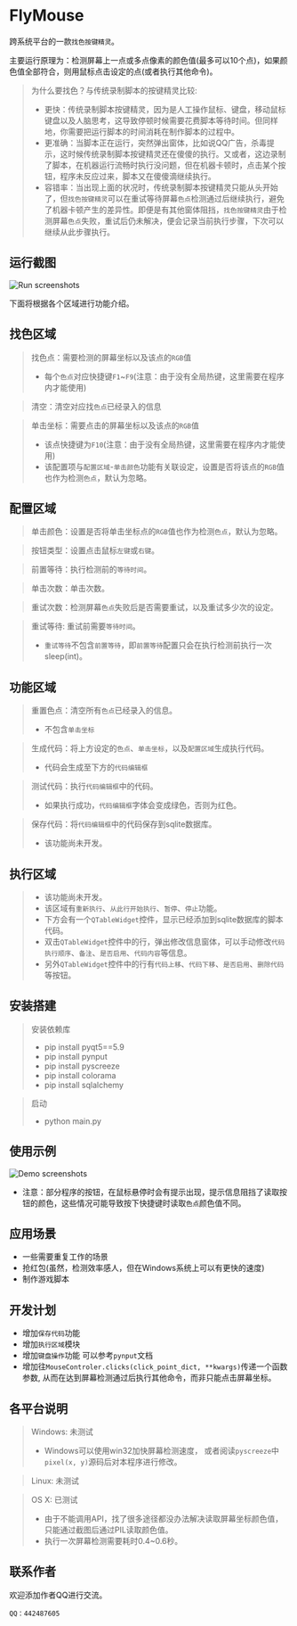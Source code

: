 # FlyMouse
跨系统平台的一款`找色按键精灵`。

主要运行原理为：检测屏幕上一点或多点像素的颜色值(最多可以10个点)，如果颜色值全部符合，则用鼠标点击设定的点(或者执行其他命令)。
> 为什么要找色？与传统录制脚本的按键精灵比较:
>- 更快：传统录制脚本按键精灵，因为是人工操作鼠标、键盘，移动鼠标键盘以及人脑思考，这导致停顿时候需要花费脚本等待时间。但同样地，你需要把运行脚本的时间消耗在制作脚本的过程中。
>- 更准确：当脚本正在运行，突然弹出窗体，比如说QQ广告，杀毒提示，这时候传统录制脚本按键精灵还在傻傻的执行。又或者，这边录制了脚本，在机器运行流畅时执行没问题，但在机器卡顿时，点击某个按钮，程序未反应过来，脚本又在傻傻滴继续执行。
>- 容错率：当出现上面的状况时，传统录制脚本按键精灵只能从头开始了，但`找色按键精灵`可以在重试等待屏幕`色点`检测通过后继续执行，避免了机器卡顿产生的差异性。即便是有其他窗体阻挡，`找色按键精灵`由于检测屏幕`色点`失败，重试后仍未解决，便会记录当前执行步骤，下次可以继续从此步骤执行。
## 运行截图
![Run screenshots](./README/CFE1A181-69F1-489E-919A-A0BC00F9DD3B.png)

下面将根据各个区域进行功能介绍。
## 找色区域

>找色点：需要检测的屏幕坐标以及该点的`RGB`值
>- 每个`色点`对应快捷键`F1`~`F9`(注意：由于没有全局热键，这里需要在程序内才能使用)

>清空：清空对应找`色点`已经录入的信息

>单击坐标：需要点击的屏幕坐标以及该点的`RGB`值
>- 该点快捷键为`F10`(注意：由于没有全局热键，这里需要在程序内才能使用)
>- 该配置项与`配置区域`-`单击颜色`功能有关联设定，设置是否将该点的`RGB`值也作为检测`色点`，默认为忽略。
## 配置区域

>单击颜色：设置是否将单击坐标点的`RGB`值也作为检测`色点`，默认为忽略。

>按钮类型：设置点击鼠标`左键`或`右键`。

>前置等待：执行检测前的`等待时间`。

>单击次数：单击次数。

>重试次数：检测屏幕`色点`失败后是否需要重试，以及重试多少次的设定。

>重试等待: 重试前需要`等待时间`。
>- `重试等待`不包含`前置等待`，即`前置等待`配置只会在执行检测前执行一次sleep(int)。
## 功能区域

>重置色点：清空所有`色点`已经录入的信息。
>- 不包含`单击坐标`

>生成代码：将上方设定的`色点`、`单击坐标`，以及`配置区域`生成执行代码。
>- 代码会生成至下方的`代码编辑框`

>测试代码：执行`代码编辑框`中的代码。
>- 如果执行成功，`代码编辑框`字体会变成绿色，否则为红色。

>保存代码：将`代码编辑框`中的代码保存到sqlite数据库。
>- 该功能尚未开发。
## 执行区域
>- 该功能尚未开发。
>- 该区域有`重新执行`、`从此行开始执行`、`暂停`、`停止`功能。
>- 下方会有一个`QTableWidget`控件，显示已经添加到sqlite数据库的脚本代码。
>- 双击`QTableWidget`控件中的行，弹出修改信息窗体，可以手动修改`代码执行顺序`、`备注`、`是否启用`、`代码内容`等信息。
>- 另外`QTableWidget`控件中的行有`代码上移`、`代码下移`、`是否启用`、`删除代码`等按钮。
## 安装搭建
> 安装依赖库
>- pip install pyqt5==5.9
>- pip install pynput
>- pip install pyscreeze
>- pip install colorama
>- pip install sqlalchemy

>启动
>- python main.py
## 使用示例
![Demo screenshots](./README/07FEF4A5-C697-4C87-93FA-AF7FF22489B1.png)
- 注意：部分程序的按钮，在鼠标悬停时会有提示出现，提示信息阻挡了读取按钮的颜色，这些情况可能导致按下快捷键时读取`色点`颜色值不同。
## 应用场景
- 一些需要重复工作的场景
- 抢红包(虽然，检测效率感人，但在Windows系统上可以有更快的速度)
- 制作游戏脚本
## 开发计划
- 增加`保存代码`功能
- 增加`执行区域`模块
- 增加`键盘操作`功能 可以参考`pynput`文档
- 增加往`MouseControler.clicks(click_point_dict, **kwargs)`传递一个函数参数, 从而在达到屏幕检测通过后执行其他命令，而非只能点击屏幕坐标。
## 各平台说明
> Windows: 未测试
>- Windows可以使用win32加快屏幕检测速度， 或者阅读`pyscreeze`中`pixel(x, y)`源码后对本程序进行修改。

> Linux: 未测试

> OS X: 已测试
>- 由于不能调用API，找了很多途径都没办法解决读取屏幕坐标颜色值，只能通过截图后通过PIL读取颜色值。
>- 执行一次屏幕检测需要耗时0.4~0.6秒。
## 联系作者
欢迎添加作者QQ进行交流。

`QQ：442487605`